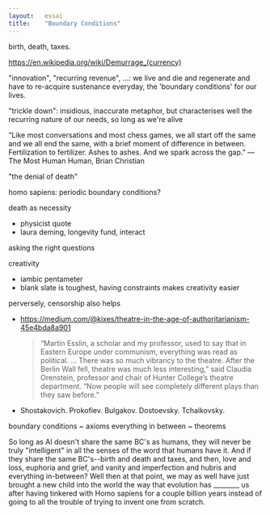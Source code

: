 ```yaml
---
layout:   essai
title:    "Boundary Conditions"
---
```


birth, death, taxes.

https://en.wikipedia.org/wiki/Demurrage_(currency)

"innovation", "recurring revenue", ...: we live and die and regenerate and have
to re-acquire sustenance everyday, the 'boundary conditions' for our lives.

"trickle down": insidious, inaccurate metaphor, but characterises well the
recurring nature of our needs, so long as we're alive

“Like most conversations and most chess games, we all start off the same and we
all end the same, with a brief moment of difference in between. Fertilization
to fertilizer. Ashes to ashes. And we spark across the gap.” — The Most Human
Human, Brian Christian

"the denial of death"

homo sapiens: periodic boundary conditions?

death as necessity
- physicist quote
- laura deming, longevity fund, interact

asking the right questions

creativity
  - iambic pentameter
  - blank slate is toughest, having constraints makes creativity easier

perversely, censorship also helps
  - https://medium.com/@kixes/theatre-in-the-age-of-authoritarianism-45e4bda8a901
    > “Martin Esslin, a scholar and my professor, used to say that in Eastern
      Europe under communism, everything was read as political. … There was so
      much vibrancy to the theatre. After the Berlin Wall fell, theatre was
      much less interesting,” said Claudia Orenstein, professor and chair of
      Hunter College’s theatre department. “Now people will see completely
      different plays than they saw before.”
  - Shostakovich. Prokofiev. Bulgakov. Dostoevsky. Tchaikovsky.


boundary conditions ~ axioms
everything in between ~ theorems


So long as AI doesn't share the same BC's as humans, they will never be truly
"intelligent" in all the senses of the word that humans have it. And if they
share the same BC's--birth and death and taxes, and then, love and loss,
euphoria and grief, and vanity and imperfection and hubris and everything
in-between? Well then at that point, we may as well have just brought a new
child into the world the way that evolution has ________ us after having
tinkered with Homo sapiens for a couple billion years instead of going to all
the trouble of trying to invent one from scratch.